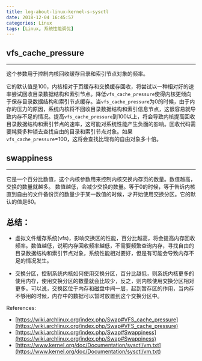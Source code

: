 ```yaml
---
title: log-about-linux-kernel-s-sysctl
date: 2018-12-04 16:45:57
categories: Linux
tags: [Linux, 系统性能调优]
---
```


## vfs_cache_pressure
------------------
这个参数用于控制内核回收缓存目录和索引节点对象的频率。

它的默认值是100，内核相对于页缓存和交换缓存回收，将尝试以一种相对好的速率尝试回收目录数据结构和索引节点。降低`vfs_cache_pressure`使得内核更倾向于保存目录数据结构和索引节点缓存。当`vfs_cache_pressure`为0的时候，由于内存的压力的原因，系统内核将不回收目录数据结构和索引信息节点，这很容易就导致内存不足的情况。提高`vfs_cache_pressure`到100以上，将会导致内核提高回收目录数据结构和索引节点的速率，这可能对系统性能产生负面的影响。回收代码需要耗费多种锁去查找自由的目录和索引节点对象。如果`vfs_cache_pressure`=100，这将会查找比现有的自由对象多十倍。


## swappiness
------------------
它是一个百分比数值，这个内核参数用来控制内核交换内存页的数量。数值越高，交换的数量就越多。
数值越低，会减少交换的数量。等于0的时候，等于告诉内核直到自由的文件备份页的数量少于某一数值的时候，才开始使用交换分区。它的默认的值是60。


## 总结：

   - 虚拟文件缓存系统(vfs)，影响交换区的性能，百分比越高，将会提高内存回收频率。数值越低，说明内存回收频率越低，不需要频繁查询内存，寻找自由的目录数据结构和索引节点对象，系统性能相对要好，但是有可能会导致内存不足的情况发生。

   - 交换分区，控制系统内核如何使用交换分区，百分比越低，则系统内核更多的使用内存，使用交换分区的数量就会比较少，反之，则内核使用交换分区相对更多。可以说，交换区位于内存和磁盘中间一层，起到暂存区的作用，当内存不够用的时候，内存中的数据可以暂时放置到这个交换分区中。

References:
- [https://wiki.archlinux.org/index.php/Swap#VFS_cache_pressure](https://wiki.archlinux.org/index.php/Swap#VFS_cache_pressure)
- [https://wiki.archlinux.org/index.php/Swap#Swappiness](https://wiki.archlinux.org/index.php/Swap#Swappiness)
- [https://www.kernel.org/doc/Documentation/sysctl/vm.txt](https://www.kernel.org/doc/Documentation/sysctl/vm.txt)